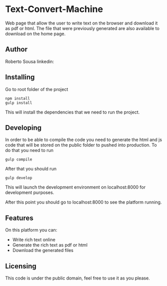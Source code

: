 # Text-Convert-Machine

Web page that allow the user to write text on the browser and download it as pdf or html.
The file that were previously generated are also available to download on the home page.

## Author
Roberto Sousa
linkedin:

## Installing


Go to root folder of the project
```shell
npm install
gulp install
```

This will install the dependencies that we need to run the project.

## Developing

In order to be able to compile the code you need to generate the html and js code that will be stored on the public folder to pushed into production.
To do that you need to run
```shell
gulp compile
```
After that you should run
```shell
gulp develop
```
This will launch the development environment on localhost:8000 for development purposes.

After this point you should go to localhost:8000 to see the platform running.

## Features

On this platform you can:
* Write rich text online
* Generate the rich text as pdf or html
* Download the generated files


## Licensing

This code is under the public domain, feel free to use it as you please.

